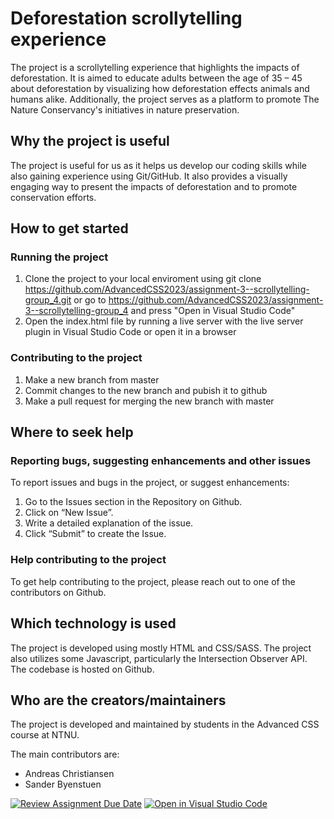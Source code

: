 # Deforestation scrollytelling experience

The project is a scrollytelling experience that highlights the impacts of deforestation. It is aimed to educate adults between the age of 35 – 45 about deforestation by visualizing how deforestation effects animals and humans alike. Additionally, the project serves as a platform to promote The Nature Conservancy's initiatives in nature preservation.

## Why the project is useful

The project is useful for us as it helps us develop our coding skills while also gaining experience using Git/GitHub. It also provides a visually engaging way to present the impacts of deforestation and to promote conservation efforts.

## How to get started

### Running the project

1. Clone the project to your local enviroment using git clone https://github.com/AdvancedCSS2023/assignment-3--scrollytelling-group_4.git or go to https://github.com/AdvancedCSS2023/assignment-3--scrollytelling-group_4 and press "Open in Visual Studio Code"
2. Open the index.html file by running a live server with the live server plugin in Visual Studio Code or open it in a browser

### Contributing to the project

1. Make a new branch from master
2. Commit changes to the new branch and pubish it to github
3. Make a pull request for merging the new branch with master


## Where to seek help

### Reporting bugs, suggesting enhancements and other issues

To report issues and bugs in the project, or suggest enhancements:

1. Go to the Issues section in the Repository on Github.
2. Click on “New Issue”.
3. Write a detailed explanation of the issue.
4. Click “Submit” to create the Issue.

### Help contributing to the project

To get help contributing to the project, please reach out to one of the contributors on Github.

## Which technology is used

The project is developed using mostly HTML and CSS/SASS. The project also utilizes some Javascript, particularly the Intersection Observer API. The codebase is hosted on Github.

## Who are the creators/maintainers 

The project is developed and maintained by students in the Advanced CSS course at NTNU.

The main contributors are:

- Andreas Christiansen
- Sander Byenstuen


[![Review Assignment Due Date](https://classroom.github.com/assets/deadline-readme-button-24ddc0f5d75046c5622901739e7c5dd533143b0c8e959d652212380cedb1ea36.svg)](https://classroom.github.com/a/E1TYCvbT)
[![Open in Visual Studio Code](https://classroom.github.com/assets/open-in-vscode-718a45dd9cf7e7f842a935f5ebbe5719a5e09af4491e668f4dbf3b35d5cca122.svg)](https://classroom.github.com/online_ide?assignment_repo_id=10887732&assignment_repo_type=AssignmentRepo)
